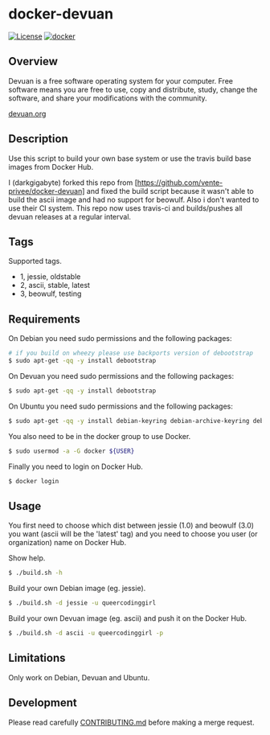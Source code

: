 # docker-devuan
[![License][license-img]][license-href]
[![docker][docker-img]][docker-href]

## Overview

Devuan is  a free software  operating system  for your computer.  Free software
means you are free to use, copy and distribute, study, change the software, and
share your modifications with the community.

[devuan.org](https://www.devuan.org/)

## Description

Use this script to build your own base system or use the travis build base images from Docker Hub.

I (darkgigabyte) forked this repo from [https://github.com/vente-privee/docker-devuan] and fixed the build script because it wasn't able to build the ascii image and had no support for beowulf. Also i don't wanted to use their CI system. This repo now uses travis-ci and builds/pushes all devuan releases at a regular interval.

## Tags

Supported tags.

- 1, jessie, oldstable
- 2, ascii, stable, latest
- 3, beowulf, testing

## Requirements

On Debian you need sudo permissions and the following packages:

```bash
# if you build on wheezy please use backports version of debootstrap
$ sudo apt-get -qq -y install debootstrap
```

On Devuan you need sudo permissions and the following packages:

```bash
$ sudo apt-get -qq -y install debootstrap
```

On Ubuntu you need sudo permissions and the following packages:

```bash
$ sudo apt-get -qq -y install debian-keyring debian-archive-keyring debootstrap
```

You also need to be in the docker group to use Docker.

```bash
$ sudo usermod -a -G docker ${USER}
```

Finally you need to login on Docker Hub.

```bash
$ docker login
```

## Usage

You first need  to choose which dist  between jessie (1.0) and  beowulf (3.0) you
want (ascii  will be the  'latest' tag)  and you need  to choose you  user (or
organization) name on Docker Hub.

Show help.

```bash
$ ./build.sh -h
```

Build your own Debian image (eg. jessie).

```bash
$ ./build.sh -d jessie -u queercodinggirl
```

Build your own Devuan image (eg. ascii) and push it on the Docker Hub.

```bash
$ ./build.sh -d ascii -u queercodinggirl -p
```

## Limitations

Only work on Debian, Devuan and Ubuntu.

## Development

Please read carefully [CONTRIBUTING.md][contribute-href]  before making a merge
request.


[license-img]: https://img.shields.io/badge/license-Apache-blue.svg
[license-href]: /LICENSE
[docker-img]: https://img.shields.io/docker/pulls/queercodinggirl/devuan.svg
[docker-href]: https://registry.hub.docker.com/u/queercodinggirl/devuan
[contribute-href]: /CONTRIBUTING.md
